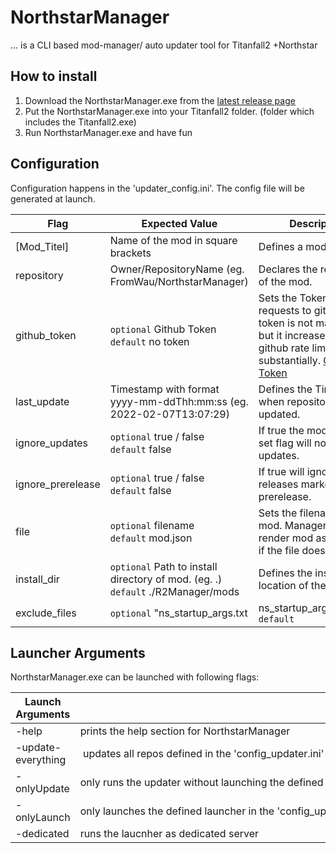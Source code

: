 # NorthstarManager
... is a CLI based mod-manager/ auto updater tool for Titanfall2 +Northstar

## How to install
1. Download the NorthstarManager.exe from the [latest release page](https://github.com/FromWau/NorthstarManager/releases/latest/download/NorthstarManager.exe)
2. Put the NorthstarManager.exe into your Titanfall2 folder. (folder which includes the Titanfall2.exe)
3. Run NorthstarManager.exe and have fun

## Configuration
Configuration happens in the 'updater_config.ini'. The config file will be generated at launch.

| Flag | Expected Value | Description |
| --- | --- | --- |
| [Mod_Titel] | Name of the mod in square brackets | Defines a mod section. |
| repository | Owner/RepositoryName (eg. FromWau/NorthstarManager) | Declares the repository of the mod. |
| github_token | `optional` Github Token <br> `default` no token | Sets the Token for requests to github. A token is not mandatory but it increases the github rate limit substantially. [Get Github Token](https://github.com/settings/tokens) |
| last_update | Timestamp with format yyyy-mm-ddThh:mm:ss (eg. 2022-02-07T13:07:29) | Defines the Timestamp when repository was updated. |
| ignore_updates | `optional` true / false <br> `default` false | If true the mod with the set flag will not receive updates. |
| ignore_prerelease | `optional` true / false <br> `default` false | If true will ignore releases marked as prerelease. |
| file | `optional` filename <br> `default` mod.json | Sets the filename of the mod. Manager will render mod as corrupted if the file doesn't exist. |
| install_dir | `optional` Path to install directory of mod. (eg. .) <br> `default` ./R2Manager/mods | Defines the install location of the mod. |
| exclude_files | `optional` ​"ns_startup_args.txt|ns_startup_args_dedi.txt) <br> `default` 





## Launcher Arguments
NorthstarManager.exe can be launched with following flags:

| Launch Arguments | Description |
| --- | --- |
| -help | prints the help section for NorthstarManager |
| -update-everything | updates all repos defined in the 'config_updater.ini' to the latest release regardless of maybe being the latest release, ignoring flags: 'ignore_updates' |​
| -onlyUpdate | only runs the updater without launching the defined launcher in the 'config_updater.ini'​ |
| -onlyLaunch | only launches the defined launcher in the 'config_updater.ini', without updating​ |
| -dedicated | runs the laucnher as dedicated server​ |
